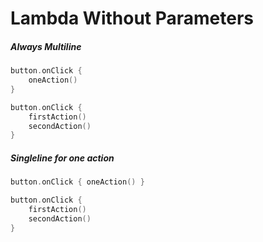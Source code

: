 # Lambda Without Parameters

##### Always Multiline
```kotlin
button.onClick {
    oneAction()
}

button.onClick {
    firstAction()
    secondAction()
}
```

##### Singleline for one action
```kotlin
button.onClick { oneAction() }

button.onClick {
    firstAction()
    secondAction()
}
```
